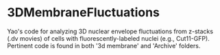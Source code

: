 # 3DMembraneFluctuations
Yao's code for analyzing 3D nuclear envelope fluctuations from z-stacks (.dv movies) of cells with fluorescently-labeled nuclei (e.g., Cut11-GFP).
Pertinent code is found in both '3d membrane' and 'Archive' folders.
